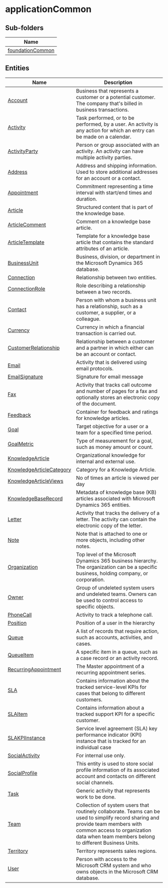 
# applicationCommon


## Sub-folders

|Name|
|---|
|[foundationCommon](https://docs.microsoft.com/en-us/common-data-model/schema/core/applicationcommon/foundationCommon/overview)|




## Entities

|Name|Description|
|---|---|
|[Account](https://docs.microsoft.com/en-us/common-data-model/schema/core/applicationcommon/Account)|Business that represents a customer or a potential customer. The company that's billed in business transactions.  |
|[Activity](https://docs.microsoft.com/en-us/common-data-model/schema/core/applicationcommon/Activity)|Task performed, or to be performed, by a user. An activity is any action for which an entry can be made on a calendar.  |
|[ActivityParty](https://docs.microsoft.com/en-us/common-data-model/schema/core/applicationcommon/ActivityParty)|Person or group associated with an activity. An activity can have multiple activity parties.  |
|[Address](https://docs.microsoft.com/en-us/common-data-model/schema/core/applicationcommon/Address)|Address and shipping information. Used to store additional addresses for an account or a contact.  |
|[Appointment](https://docs.microsoft.com/en-us/common-data-model/schema/core/applicationcommon/Appointment)|Commitment representing a time interval with start/end times and duration.  |
|[Article](https://docs.microsoft.com/en-us/common-data-model/schema/core/applicationcommon/Article)|Structured content that is part of the knowledge base.  |
|[ArticleComment](https://docs.microsoft.com/en-us/common-data-model/schema/core/applicationcommon/ArticleComment)|Comment on a knowledge base article.  |
|[ArticleTemplate](https://docs.microsoft.com/en-us/common-data-model/schema/core/applicationcommon/ArticleTemplate)|Template for a knowledge base article that contains the standard attributes of an article.  |
|[BusinessUnit](https://docs.microsoft.com/en-us/common-data-model/schema/core/applicationcommon/BusinessUnit)|Business, division, or department in the Microsoft Dynamics 365 database.  |
|[Connection](https://docs.microsoft.com/en-us/common-data-model/schema/core/applicationcommon/Connection)|Relationship between two entities.  |
|[ConnectionRole](https://docs.microsoft.com/en-us/common-data-model/schema/core/applicationcommon/ConnectionRole)|Role describing a relationship between a two records.  |
|[Contact](https://docs.microsoft.com/en-us/common-data-model/schema/core/applicationcommon/Contact)|Person with whom a business unit has a relationship, such as a customer, a supplier, or a colleague.  |
|[Currency](https://docs.microsoft.com/en-us/common-data-model/schema/core/applicationcommon/Currency)|Currency in which a financial transaction is carried out.  |
|[CustomerRelationship](https://docs.microsoft.com/en-us/common-data-model/schema/core/applicationcommon/CustomerRelationship)|Relationship between a customer and a partner in which either can be an account or contact.  |
|[Email](https://docs.microsoft.com/en-us/common-data-model/schema/core/applicationcommon/Email)|Activity that is delivered using email protocols.  |
|[EmailSignature](https://docs.microsoft.com/en-us/common-data-model/schema/core/applicationcommon/EmailSignature)|Signature for email message  |
|[Fax](https://docs.microsoft.com/en-us/common-data-model/schema/core/applicationcommon/Fax)|Activity that tracks call outcome and number of pages for a fax and optionally stores an electronic copy of the document.  |
|[Feedback](https://docs.microsoft.com/en-us/common-data-model/schema/core/applicationcommon/Feedback)|Container for feedback and ratings for knowledge articles.  |
|[Goal](https://docs.microsoft.com/en-us/common-data-model/schema/core/applicationcommon/Goal)|Target objective for a user or a team for a specified time period.  |
|[GoalMetric](https://docs.microsoft.com/en-us/common-data-model/schema/core/applicationcommon/GoalMetric)|Type of measurement for a goal, such as money amount or count.  |
|[KnowledgeArticle](https://docs.microsoft.com/en-us/common-data-model/schema/core/applicationcommon/KnowledgeArticle)|Organizational knowledge for internal and external use.  |
|[KnowledgeArticleCategory](https://docs.microsoft.com/en-us/common-data-model/schema/core/applicationcommon/KnowledgeArticleCategory)|Category for a Knowledge Article.  |
|[KnowledgeArticleViews](https://docs.microsoft.com/en-us/common-data-model/schema/core/applicationcommon/KnowledgeArticleViews)|No of times an article is viewed per day  |
|[KnowledgeBaseRecord](https://docs.microsoft.com/en-us/common-data-model/schema/core/applicationcommon/KnowledgeBaseRecord)|Metadata of knowledge base (KB) articles associated with Microsoft Dynamics 365 entities.  |
|[Letter](https://docs.microsoft.com/en-us/common-data-model/schema/core/applicationcommon/Letter)|Activity that tracks the delivery of a letter. The activity can contain the electronic copy of the letter.  |
|[Note](https://docs.microsoft.com/en-us/common-data-model/schema/core/applicationcommon/Note)|Note that is attached to one or more objects, including other notes.  |
|[Organization](https://docs.microsoft.com/en-us/common-data-model/schema/core/applicationcommon/Organization)|Top level of the Microsoft Dynamics 365 business hierarchy. The organization can be a specific business, holding company, or corporation.  |
|[Owner](https://docs.microsoft.com/en-us/common-data-model/schema/core/applicationcommon/Owner)|Group of undeleted system users and undeleted teams. Owners can be used to control access to specific objects.  |
|[PhoneCall](https://docs.microsoft.com/en-us/common-data-model/schema/core/applicationcommon/PhoneCall)|Activity to track a telephone call.  |
|[Position](https://docs.microsoft.com/en-us/common-data-model/schema/core/applicationcommon/Position)|Position of a user in the hierarchy  |
|[Queue](https://docs.microsoft.com/en-us/common-data-model/schema/core/applicationcommon/Queue)|A list of records that require action, such as accounts, activities, and cases.  |
|[QueueItem](https://docs.microsoft.com/en-us/common-data-model/schema/core/applicationcommon/QueueItem)|A specific item in a queue, such as a case record or an activity record.  |
|[RecurringAppointment](https://docs.microsoft.com/en-us/common-data-model/schema/core/applicationcommon/RecurringAppointment)|The Master appointment of a recurring appointment series.  |
|[SLA](https://docs.microsoft.com/en-us/common-data-model/schema/core/applicationcommon/SLA)|Contains information about the tracked service-level KPIs for cases that belong to different customers.  |
|[SLAItem](https://docs.microsoft.com/en-us/common-data-model/schema/core/applicationcommon/SLAItem)|Contains information about a tracked support KPI for a specific customer.  |
|[SLAKPIInstance](https://docs.microsoft.com/en-us/common-data-model/schema/core/applicationcommon/SLAKPIInstance)|Service level agreement (SLA) key performance indicator (KPI) instance that is tracked for an individual case  |
|[SocialActivity](https://docs.microsoft.com/en-us/common-data-model/schema/core/applicationcommon/SocialActivity)|For internal use only.  |
|[SocialProfile](https://docs.microsoft.com/en-us/common-data-model/schema/core/applicationcommon/SocialProfile)|This entity is used to store social profile information of its associated account and contacts on different social channels.  |
|[Task](https://docs.microsoft.com/en-us/common-data-model/schema/core/applicationcommon/Task)|Generic activity that represents work to be done.  |
|[Team](https://docs.microsoft.com/en-us/common-data-model/schema/core/applicationcommon/Team)|Collection of system users that routinely collaborate. Teams can be used to simplify record sharing and provide team members with common access to organization data when team members belong to different Business Units.  |
|[Territory](https://docs.microsoft.com/en-us/common-data-model/schema/core/applicationcommon/Territory)|Territory represents sales regions.  |
|[User](https://docs.microsoft.com/en-us/common-data-model/schema/core/applicationcommon/User)|Person with access to the Microsoft CRM system and who owns objects in the Microsoft CRM database.  |
